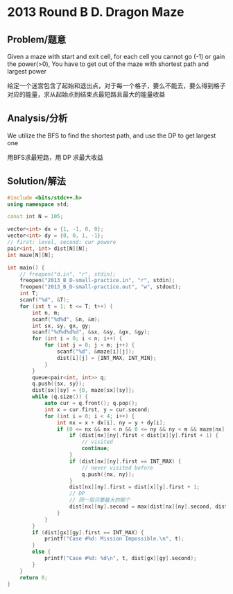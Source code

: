 # 2013 Round B D. Dragon Maze


## Problem/题意
Given a maze with start and exit cell, for each cell you cannot go (-1) or gain the power(>0), You have to get out of the maze with shortest path and largest power

给定一个迷宫包含了起始和退出点，对于每一个格子，要么不能去，要么得到格子对应的能量，求从起始点到结束点最短路且最大的能量收益


## Analysis/分析
We utilize the BFS to find the shortest path, and use the DP to get largest one

用BFS求最短路，用 DP 求最大收益


## Solution/解法
```cpp
#include <bits/stdc++.h>
using namespace std;

const int N = 105;

vector<int> dx = {1, -1, 0, 0};
vector<int> dy = {0, 0, 1, -1};
// first: level, second: cur powere
pair<int, int> dist[N][N];
int maze[N][N];

int main() {
    // freopen("d.in", "r", stdin);
    freopen("2013_B_D-small-practice.in", "r", stdin);
    freopen("2013_B_D-small-practice.out", "w", stdout);
    int T;
    scanf("%d", &T);
    for (int t = 1; t <= T; t++) {
        int n, m;
        scanf("%d%d", &n, &m);
        int sx, sy, gx, gy;
        scanf("%d%d%d%d", &sx, &sy, &gx, &gy);
        for (int i = 0; i < n; i++) {
            for (int j = 0; j < m; j++) {
                scanf("%d", &maze[i][j]);
                dist[i][j] = {INT_MAX, INT_MIN};
            }
        }
        queue<pair<int, int>> q;
        q.push({sx, sy});
        dist[sx][sy] = {0, maze[sx][sy]};
        while (q.size()) {
            auto cur = q.front(); q.pop();
            int x = cur.first, y = cur.second;
            for (int i = 0; i < 4; i++) {
                int nx = x + dx[i], ny = y + dy[i];
                if (0 <= nx && nx < n && 0 <= ny && ny < m && maze[nx][ny] != -1) {
                    if (dist[nx][ny].first < dist[x][y].first + 1) {
                        // visited
                        continue;
                    }
                    if (dist[nx][ny].first == INT_MAX) {
                        // never visited before
                        q.push({nx, ny});
                    }
                    dist[nx][ny].first = dist[x][y].first + 1;
                    // DP
                    // 同一层只要最大的那个
                    dist[nx][ny].second = max(dist[nx][ny].second, dist[x][y].second + maze[nx][ny]);
                }
            }
        }
        if (dist[gx][gy].first == INT_MAX) {
            printf("Case #%d: Mission Impossible.\n", t);
        }
        else {
            printf("Case #%d: %d\n", t, dist[gx][gy].second);
        }
    }
    return 0;
}
```
